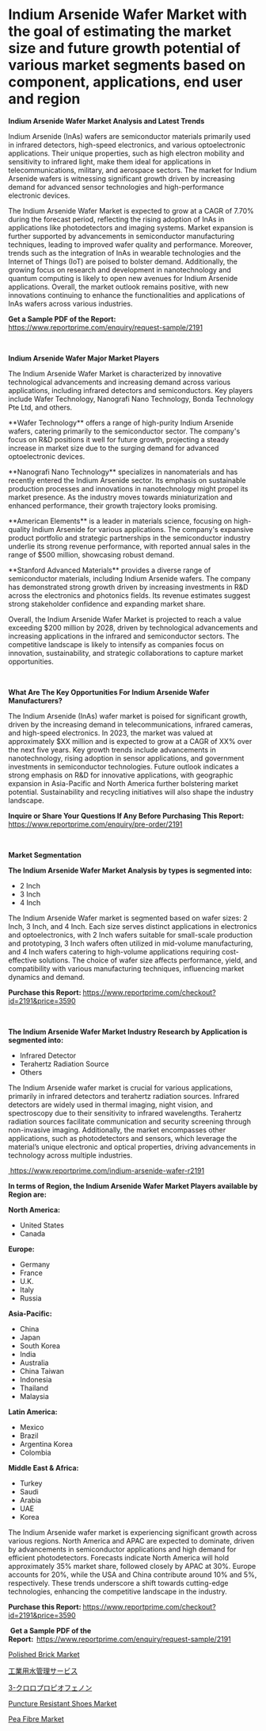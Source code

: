 <p><h1>Indium Arsenide Wafer Market with the goal of estimating the market size and future growth potential of various market segments based on component, applications, end user and region</h1></p><p><strong>Indium Arsenide Wafer Market Analysis and Latest Trends</strong></p>
<p><p>Indium Arsenide (InAs) wafers are semiconductor materials primarily used in infrared detectors, high-speed electronics, and various optoelectronic applications. Their unique properties, such as high electron mobility and sensitivity to infrared light, make them ideal for applications in telecommunications, military, and aerospace sectors. The market for Indium Arsenide wafers is witnessing significant growth driven by increasing demand for advanced sensor technologies and high-performance electronic devices.</p><p>The Indium Arsenide Wafer Market is expected to grow at a CAGR of 7.70% during the forecast period, reflecting the rising adoption of InAs in applications like photodetectors and imaging systems. Market expansion is further supported by advancements in semiconductor manufacturing techniques, leading to improved wafer quality and performance. Moreover, trends such as the integration of InAs in wearable technologies and the Internet of Things (IoT) are poised to bolster demand. Additionally, the growing focus on research and development in nanotechnology and quantum computing is likely to open new avenues for Indium Arsenide applications. Overall, the market outlook remains positive, with new innovations continuing to enhance the functionalities and applications of InAs wafers across various industries.</p></p>
<p><strong>Get a Sample PDF of the Report:&nbsp;</strong> <a href="https://www.reportprime.com/enquiry/request-sample/2191">https://www.reportprime.com/enquiry/request-sample/2191</a></p>
<p>&nbsp;</p>
<p><strong>Indium Arsenide Wafer Major Market Players</strong></p>
<p><p>The Indium Arsenide Wafer Market is characterized by innovative technological advancements and increasing demand across various applications, including infrared detectors and semiconductors. Key players include Wafer Technology, Nanografi Nano Technology, Bonda Technology Pte Ltd, and others.</p><p>**Wafer Technology** offers a range of high-purity Indium Arsenide wafers, catering primarily to the semiconductor sector. The company's focus on R&D positions it well for future growth, projecting a steady increase in market size due to the surging demand for advanced optoelectronic devices.</p><p>**Nanografi Nano Technology** specializes in nanomaterials and has recently entered the Indium Arsenide sector. Its emphasis on sustainable production processes and innovations in nanotechnology might propel its market presence. As the industry moves towards miniaturization and enhanced performance, their growth trajectory looks promising.</p><p>**American Elements** is a leader in materials science, focusing on high-quality Indium Arsenide for various applications. The company's expansive product portfolio and strategic partnerships in the semiconductor industry underlie its strong revenue performance, with reported annual sales in the range of $500 million, showcasing robust demand.</p><p>**Stanford Advanced Materials** provides a diverse range of semiconductor materials, including Indium Arsenide wafers. The company has demonstrated strong growth driven by increasing investments in R&D across the electronics and photonics fields. Its revenue estimates suggest strong stakeholder confidence and expanding market share.</p><p>Overall, the Indium Arsenide Wafer Market is projected to reach a value exceeding $200 million by 2028, driven by technological advancements and increasing applications in the infrared and semiconductor sectors. The competitive landscape is likely to intensify as companies focus on innovation, sustainability, and strategic collaborations to capture market opportunities.</p></p>
<p>&nbsp;</p>
<p><strong>What Are The Key Opportunities For Indium Arsenide Wafer Manufacturers?</strong></p>
<p><p>The Indium Arsenide (InAs) wafer market is poised for significant growth, driven by the increasing demand in telecommunications, infrared cameras, and high-speed electronics. In 2023, the market was valued at approximately $XX million and is expected to grow at a CAGR of XX% over the next five years. Key growth trends include advancements in nanotechnology, rising adoption in sensor applications, and government investments in semiconductor technologies. Future outlook indicates a strong emphasis on R&D for innovative applications, with geographic expansion in Asia-Pacific and North America further bolstering market potential. Sustainability and recycling initiatives will also shape the industry landscape.</p></p>
<p><strong>Inquire or Share Your Questions If Any Before Purchasing This Report:</strong> <a href="https://www.reportprime.com/enquiry/pre-order/2191">https://www.reportprime.com/enquiry/pre-order/2191</a></p>
<p>&nbsp;</p>
<p><strong>Market Segmentation</strong></p>
<p><strong>The Indium Arsenide Wafer Market Analysis by types is segmented into:</strong></p>
<p><ul><li>2 Inch</li><li>3 Inch</li><li>4 Inch</li></ul></p>
<p><p>The Indium Arsenide Wafer market is segmented based on wafer sizes: 2 Inch, 3 Inch, and 4 Inch. Each size serves distinct applications in electronics and optoelectronics, with 2 Inch wafers suitable for small-scale production and prototyping, 3 Inch wafers often utilized in mid-volume manufacturing, and 4 Inch wafers catering to high-volume applications requiring cost-effective solutions. The choice of wafer size affects performance, yield, and compatibility with various manufacturing techniques, influencing market dynamics and demand.</p></p>
<p><strong>Purchase this Report:&nbsp;</strong><a href="https://www.reportprime.com/checkout?id=2191&price=3590">https://www.reportprime.com/checkout?id=2191&price=3590</a></p>
<p>&nbsp;</p>
<p><strong>The Indium Arsenide Wafer Market Industry Research by Application is segmented into:</strong></p>
<p><ul><li>Infrared Detector</li><li>Terahertz Radiation Source</li><li>Others</li></ul></p>
<p><p>The Indium Arsenide wafer market is crucial for various applications, primarily in infrared detectors and terahertz radiation sources. Infrared detectors are widely used in thermal imaging, night vision, and spectroscopy due to their sensitivity to infrared wavelengths. Terahertz radiation sources facilitate communication and security screening through non-invasive imaging. Additionally, the market encompasses other applications, such as photodetectors and sensors, which leverage the material’s unique electronic and optical properties, driving advancements in technology across multiple industries.</p></p>
<p><a href="https://www.reportprime.com/indium-arsenide-wafer-r2191">&nbsp;https://www.reportprime.com/indium-arsenide-wafer-r2191</a></p>
<p><strong>In terms of Region, the Indium Arsenide Wafer Market Players available by Region are:</strong></p>
<p>
    <p> <strong> North America: </strong>
        <ul>
            <li>United States</li>
            <li>Canada</li>
        </ul>
        </p> 
    <p> <strong> Europe: </strong>
        <ul>
            <li>Germany</li>
            <li>France</li>
            <li>U.K.</li>
            <li>Italy</li>
            <li>Russia</li>
        </ul>
        </p> 
    <p> <strong> Asia-Pacific: </strong>
        <ul>
            <li>China</li>
            <li>Japan</li>
            <li>South Korea</li>
            <li>India</li>
            <li>Australia</li>
            <li>China Taiwan</li>
            <li>Indonesia</li>
            <li>Thailand</li>
            <li>Malaysia</li>
        </ul>
        </p> 
    <p> <strong> Latin America: </strong>
        <ul>
            <li>Mexico</li>
            <li>Brazil</li>
            <li>Argentina Korea</li>
            <li>Colombia</li>
        </ul>
        </p> 
    <p> <strong> Middle East & Africa: </strong>
        <ul>
            <li>Turkey</li>
            <li>Saudi</li>
            <li>Arabia</li>
            <li>UAE</li>
            <li>Korea</li>
        </ul>
    </p>
    </p>
<p><p>The Indium Arsenide wafer market is experiencing significant growth across various regions. North America and APAC are expected to dominate, driven by advancements in semiconductor applications and high demand for efficient photodetectors. Forecasts indicate North America will hold approximately 35% market share, followed closely by APAC at 30%. Europe accounts for 20%, while the USA and China contribute around 10% and 5%, respectively. These trends underscore a shift towards cutting-edge technologies, enhancing the competitive landscape in the industry.</p></p>
<p><strong>Purchase this Report: </strong><a href="https://www.reportprime.com/checkout?id=2191&price=3590">https://www.reportprime.com/checkout?id=2191&price=3590</a></p>
<p>&nbsp;<strong>Get a Sample PDF of the Report:&nbsp;&nbsp;</strong><a href="https://www.reportprime.com/enquiry/request-sample/2191">https://www.reportprime.com/enquiry/request-sample/2191</a></p>
<p><strong></strong></p>
<p><p><a href="https://issuu.com/reportprime-2/docs/polished-brick-market-size-2030.ppt_26a63171e7ed44">Polished Brick Market</a></p><p><a href="https://medium.com/@amayrani15moore/industrial-water-management-service-market-%E3%81%AF-%E3%82%B3%E3%82%B9%E3%83%88%E7%AE%A1%E7%90%86%E3%81%A8%E5%8A%B9%E7%8E%87%E5%90%91%E4%B8%8A%E3%82%92%E5%84%AA%E5%85%88%E3%81%97%E3%81%BE%E3%81%99-%E3%81%95%E3%82%89%E3%81%AB-%E5%A0%B1%E5%91%8A%E6%9B%B8%E3%81%AF%E5%B8%82%E5%A0%B4%E3%81%AE%E9%9C%80%E8%A6%81%E9%9D%A2%E3%81%A8%E4%BE%9B%E7%B5%A6%E9%9D%A2%E3%81%AE%E4%B8%A1%E6%96%B9%E3%82%92%E3%82%AB%E3%83%90%E3%83%BC%E3%81%97%E3%81%A6%E3%81%84%E3%81%BE%E3%81%99-2ae2f1c7c459">工業用水管理サービス</a></p><p><a href="https://medium.com/@amayrani15moore/3-chloropropiophenone-market-%E3%81%AE%E3%82%B0%E3%83%AD%E3%83%BC%E3%83%90%E3%83%AB%E5%B8%82%E5%A0%B4%E6%A6%82%E8%A6%81%E3%81%AF-%E4%B8%96%E7%95%8C%E3%81%8A%E3%82%88%E3%81%B3%E4%B8%BB%E8%A6%81%E5%B8%82%E5%A0%B4%E3%81%AB%E3%81%8A%E3%81%91%E3%82%8B%E6%A5%AD%E7%95%8C%E3%81%AB%E5%BD%B1%E9%9F%BF%E3%82%92%E4%B8%8E%E3%81%88%E3%82%8B%E4%B8%BB%E8%A6%81%E3%81%AA%E3%83%88%E3%83%AC%E3%83%B3%E3%83%89%E3%81%AB%E3%81%A4%E3%81%84%E3%81%A6-%E7%8B%AC%E8%87%AA%E3%81%AE%E8%A6%96%E7%82%B9%E3%82%92%E6%8F%90%E4%BE%9B%E3%81%97%E3%81%BE%E3%81%99-43bc8623719e">3-クロロプロピオフェノン</a></p><p><a href="https://www.linkedin.com/pulse/global-puncture-resistant-shoes-market-trends-insights-growth-hzwde?trackingId=OPwzr8KgQbC36ZoDWOisUg%3D%3D">Puncture Resistant Shoes Market</a></p><p><a href="https://issuu.com/reportprime-2/docs/pea-fibre-market-size-2030.pptx_546413677839f2">Pea Fibre Market</a></p></p>